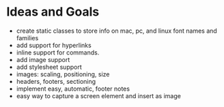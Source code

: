 # Ideas and Goals #

  * create static classes to store info on mac, pc, and linux font names and families
  * add support for hyperlinks
  * inline support for commands.
  * add image support
  * add stylesheet support
  * images: scaling, positioning, size
  * headers, footers, sectioning
  * implement easy, automatic, footer notes
  * easy way to capture a screen element and insert as image